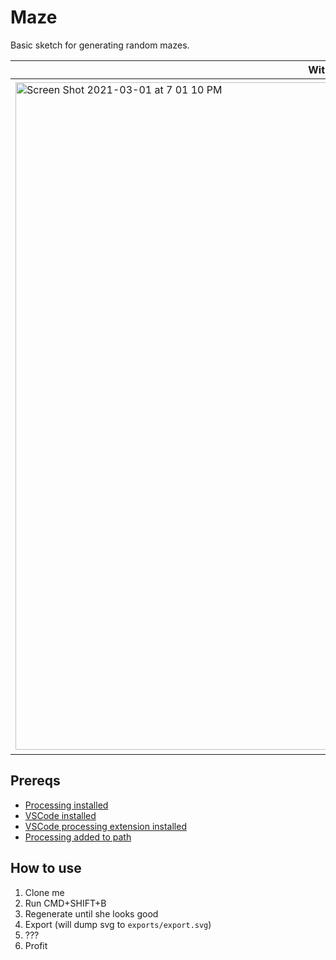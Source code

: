 # Maze
Basic sketch for generating random mazes.

With Middle Line | Without
---|---
<img width="1068" alt="Screen Shot 2021-03-01 at 7 01 10 PM" src="https://user-images.githubusercontent.com/13680789/109575897-b5f56580-7ac0-11eb-9f48-9fcca430b424.png">|<img width="1074" alt="Screen Shot 2021-03-01 at 7 01 03 PM" src="https://user-images.githubusercontent.com/13680789/109575893-b2fa7500-7ac0-11eb-80d0-2199f82634aa.png">


## Prereqs
- [Processing installed](https://processing.org/download/)
- [VSCode installed](https://code.visualstudio.com/download)
- [VSCode processing extension installed](https://marketplace.visualstudio.com/items?itemName=Tobiah.language-pde)
- [Processing added to path](https://marketplace.visualstudio.com/items?itemName=Tobiah.language-pde#add-processing-to-path)
## How to use
1. Clone me
1. Run CMD+SHIFT+B
1. Regenerate until she looks good
1. Export (will dump svg to `exports/export.svg`)
1. ???
1. Profit
